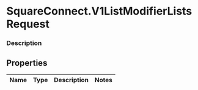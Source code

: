 # SquareConnect.V1ListModifierListsRequest

### Description



## Properties
Name | Type | Description | Notes
------------ | ------------- | ------------- | -------------


